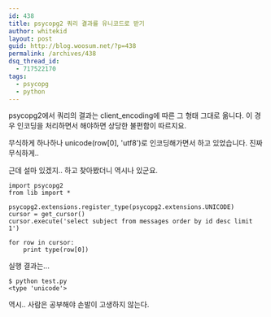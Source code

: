 ```yaml
---
id: 438
title: psycopg2 쿼리 결과를 유니코드로 받기
author: whitekid
layout: post
guid: http://blog.woosum.net/?p=438
permalink: /archives/438
dsq_thread_id:
  - 717522170
tags:
  - psycopg
  - python
---
```

psycopg2에서 쿼리의 결과는 client_encoding에 따른 그 형태 그대로 옮니다. 이 경우 인코딩을 처리하면서 해야하면 상당한 불편함이 따르지요.

무식하게 하나하나 unicode(row[0], 'utf8')로 인코딩해가면서 하고 있었습니다. 진짜 무식하게..

근데 설마 있겠지.. 하고 찾아봤더니 역시나 있군요.

    import psycopg2
    from lib import *

    psycopg2.extensions.register_type(psycopg2.extensions.UNICODE)
    cursor = get_cursor()
    cursor.execute('select subject from messages order by id desc limit 1')

    for row in cursor:
        print type(row[0])

실행 결과는...

    $ python test.py
    <type 'unicode'>

역시.. 사람은 공부해야 손발이 고생하지 않는다.